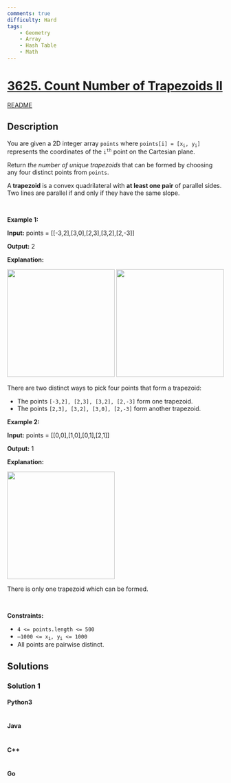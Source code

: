 ```yaml
---
comments: true
difficulty: Hard
tags:
    - Geometry
    - Array
    - Hash Table
    - Math
---
```


<!-- problem:start -->

# [3625. Count Number of Trapezoids II](https://leetcode.com/problems/count-number-of-trapezoids-ii)

[README](/solution/3600-3699/3625.Count%20Number%20of%20Trapezoids%20II/README.md)

## Description

<!-- description:start -->

<p data-end="189" data-start="146">You are given a 2D integer array <code>points</code> where <code>points[i] = [x<sub>i</sub>, y<sub>i</sub>]</code> represents the coordinates of the <code>i<sup>th</sup></code> point on the Cartesian plane.</p>

<p data-end="189" data-start="146">Return <em data-end="330" data-start="297">the number of unique </em><em>trapezoids</em> that can be formed by choosing any four distinct points from <code>points</code>.</p>

<p data-end="579" data-start="405">A<b> </b><strong>trapezoid</strong> is a convex quadrilateral with <strong data-end="496" data-start="475">at least one pair</strong> of parallel sides. Two lines are parallel if and only if they have the same slope.</p>

<p>&nbsp;</p>
<p><strong class="example">Example 1:</strong></p>

<div class="example-block">
<p><strong>Input:</strong> <span class="example-io">points = [[-3,2],[3,0],[2,3],[3,2],[2,-3]]</span></p>

<p><strong>Output:</strong> <span class="example-io">2</span></p>

<p><strong>Explanation:</strong></p>

<p><img alt="" src="https://fastly.jsdelivr.net/gh/doocs/leetcode@main/solution/3600-3699/3625.Count%20Number%20of%20Trapezoids%20II/images/desmos-graph-4.png" style="width: 250px; height: 250px;" /> <img alt="" src="https://fastly.jsdelivr.net/gh/doocs/leetcode@main/solution/3600-3699/3625.Count%20Number%20of%20Trapezoids%20II/images/desmos-graph-3.png" style="width: 250px; height: 250px;" /></p>

<p>There are two distinct ways to pick four points that form a trapezoid:</p>

<ul>
	<li>The points <code>[-3,2], [2,3], [3,2], [2,-3]</code> form one trapezoid.</li>
	<li>The points <code>[2,3], [3,2], [3,0], [2,-3]</code> form another trapezoid.</li>
</ul>
</div>

<p><strong class="example">Example 2:</strong></p>

<div class="example-block">
<p><strong>Input:</strong> <span class="example-io">points = [[0,0],[1,0],[0,1],[2,1]]</span></p>

<p><strong>Output:</strong> <span class="example-io">1</span></p>

<p><strong>Explanation:</strong></p>

<p><img alt="" src="https://fastly.jsdelivr.net/gh/doocs/leetcode@main/solution/3600-3699/3625.Count%20Number%20of%20Trapezoids%20II/images/desmos-graph-5.png" style="width: 250px; height: 250px;" /></p>

<p>There is only one trapezoid which can be formed.</p>
</div>

<p>&nbsp;</p>
<p><strong>Constraints:</strong></p>

<ul>
	<li><code>4 &lt;= points.length &lt;= 500</code></li>
	<li><code>&ndash;1000 &lt;= x<sub>i</sub>, y<sub>i</sub> &lt;= 1000</code></li>
	<li>All points are pairwise distinct.</li>
</ul>

<!-- description:end -->

## Solutions

<!-- solution:start -->

### Solution 1

<!-- tabs:start -->

#### Python3

```python

```

#### Java

```java

```

#### C++

```cpp

```

#### Go

```go

```

<!-- tabs:end -->

<!-- solution:end -->

<!-- problem:end -->
